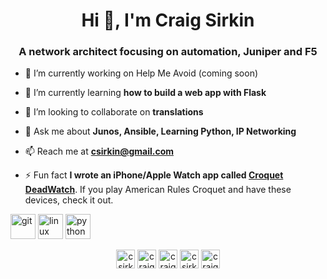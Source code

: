 <h1 align="center">Hi 👋, I'm Craig Sirkin</h1>
<h3 align="center">A network architect focusing on automation, Juniper and F5</h3>

- 🔭 I’m currently working on Help Me Avoid (coming soon)

- 🌱 I’m currently learning **how to build a web app with Flask**

- 👯 I’m looking to collaborate on **translations**

- 💬 Ask me about **Junos, Ansible, Learning Python, IP Networking**

- 📫 Reach me at **csirkin@gmail.com**

- ⚡ Fun fact **I wrote an iPhone/Apple Watch app called [Croquet DeadWatch](https://apps.apple.com/us/app/croquet-deadwatch/id1123903977)**. If you play American Rules Croquet and have these devices, check it out.

<p align="left"><img src="https://www.vectorlogo.zone/logos/git-scm/git-scm-icon.svg" alt="git" width="40" height="40"/> <img src="https://devicons.github.io/devicon/devicon.git/icons/linux/linux-original.svg" alt="linux" width="40" height="40"/> <img src="https://devicons.github.io/devicon/devicon.git/icons/python/python-original.svg" alt="python" width="40" height="40"/></p>

<p align="center"> 
<a href="https://twitter.com/csirkin" target="blank"><img align="center" src="https://cdn.jsdelivr.net/npm/simple-icons@3.0.1/icons/twitter.svg" alt="csirkin" height="30" width="30" /></a>
<a href="https://linkedin.com/in/craigsirkin" target="blank"><img align="center" src="https://cdn.jsdelivr.net/npm/simple-icons@3.0.1/icons/linkedin.svg" alt="craigsirkin" height="30" width="30" /></a>
<a href="https://stackoverflow.com/users/1339696/craig-sirkin" target="blank"><img align="center" src="https://cdn.jsdelivr.net/npm/simple-icons@3.0.1/icons/stackoverflow.svg" alt="craig-sirkin" height="30" width="30" /></a>
<a href="https://fb.com/csirkin" target="blank"><img align="center" src="https://cdn.jsdelivr.net/npm/simple-icons@3.0.1/icons/facebook.svg" alt="csirkin" height="30" width="30" /></a>
<a href="https://instagram.com/craigsirkin" target="blank"><img align="center" src="https://cdn.jsdelivr.net/npm/simple-icons@3.0.1/icons/instagram.svg" alt="craigsirkin" height="30" width="30" /></a>
</p>
